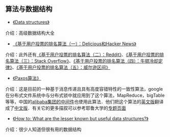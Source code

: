 ## 算法与数据结构

* [《Data structures》](http://isa.unomaha.edu/wp-content/uploads/2012/08/Advanced-Data-structures.pdf)

介绍：高级数据结构大全

* [《基于用户投票的排名算法（一）：Delicious和Hacker News》](http://www.ruanyifeng.com/blog/2012/02/ranking_algorithm_hacker_news.html)

介绍：此外还有[《基于用户投票的排名算法（二）：Reddit》](http://www.ruanyifeng.com/blog/2012/03/ranking_algorithm_reddit.html)、[《基于用户投票的排名算法（三）：Stack Overflow》](http://www.ruanyifeng.com/blog/2012/03/ranking_algorithm_stack_overflow.html)、[《基于用户投票的排名算法（四）：牛顿冷却定律》](http://www.ruanyifeng.com/blog/2012/03/ranking_algorithm_newton_s_law_of_cooling.html)、[《基于用户投票的排名算法（五）：威尔逊区间》](http://www.ruanyifeng.com/blog/2012/03/ranking_algorithm_wilson_score_interval.html)

* [《Paxos算法》](http://zh.wikipedia.org/wiki/Paxos%E7%AE%97%E6%B3%95)

介绍：这是目前的一种基于消息传递且具有高度容错特性的一致性算法，google在分布式文件系统中与分布式锁中就应用到了这个算法，MapReduce，bigTable等等，中国的[alibaba集团的中间件](http://jm-blog.aliapp.com/?tag=paxos)也使用此算法．他们把这个算法的[英文版](http://research.microsoft.com/en-us/um/people/lamport/pubs/lamport-paxos.pdf)翻译成了[中文版](http://wenku.baidu.com/view/87276e1dfad6195f312ba6d7.html)．有关它的更多描叙可以参考耶鲁大学的[专题页面](http://www.cs.yale.edu/homes/aspnes/pinewiki/Paxos.html)

* [《How to: What are the lesser known but useful data structures?》](http://sevennet.org/2014/11/21/how-to-what-are-the-lesser-known-but-useful-data-structures/)

介绍：很少人知道但很有用的数据结构

